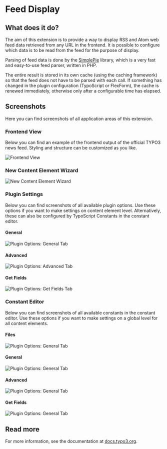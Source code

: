 # Feed Display

## What does it do?

The aim of this extension is to provide a way to display RSS and Atom web
feed data retrieved from any URL in the frontend. It is possible to configure
which data is to be read from the feed for the purpose of display.

Parsing of feed data is done by the [SimplePie](https://simplepie.org/)
library, which is a very fast and easy-to-use feed parser, written in PHP.

The entire result is stored in its own cache (using the caching framework)
so that the feed does not have to be parsed with each call. If something has
changed in the plugin configuration (TypoScript or FlexForm), the cache is
renewed immediately, otherwise only after a configurable time has elapsed.

## Screenshots

Here you can find screenshots of all application areas of this extension.

### Frontend View

Below you can find an example of the frontend output of the official TYPO3
news feed. Styling and structure can be customized as you like.

![Frontend View](Documentation/Images/FrontendView.png)

### New Content Element Wizard

![New Content Element Wizard](Documentation/Images/NewContentElementWizard.png)

### Plugin Settings

Below you can find screenshots of all available plugin options. Use these
options if you want to make settings on content element level.
Alternatively, these can also be configured by TypoScript Constants in the
constant editor.

#### General

![Plugin Options: General Tab](Documentation/Images/PluginOptions-General.png)

#### Advanced

![Plugin Options: Advanced Tab](Documentation/Images/PluginOptions-Advanced.png)

#### Get Fields

![Plugin Options: Get Fields Tab](Documentation/Images/PluginOptions-GetFields.png)

### Constant Editor

Below you can find screenshots of all available constants in the constant
editor. Use these options if you want to make settings on a global level for
all content elements.

#### Files

![Plugin Options: General Tab](Documentation/Images/ConstantEditor-Files.png)

#### General

![Plugin Options: General Tab](Documentation/Images/ConstantEditor-General.png)

#### Advanced

![Plugin Options: General Tab](Documentation/Images/ConstantEditor-Advanced.png)

#### Get Fields

![Plugin Options: General Tab](Documentation/Images/ConstantEditor-GetFields.png)

## Read more

For more information, see the documentation at [docs.typo3.org](https://docs.typo3.org/p/erhaweb/feed-display/main/en-us/).